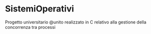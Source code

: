 # SistemiOperativi
Progetto universitario @unito realizzato in C relativo alla gestione della concorrenza tra processi
